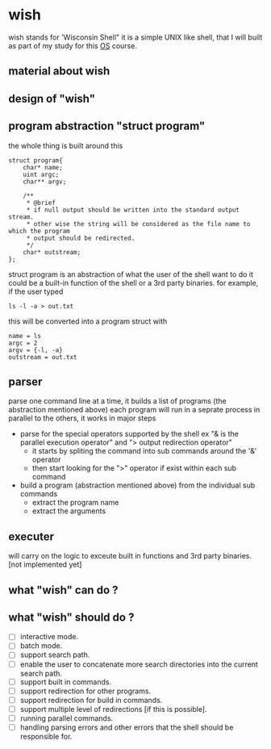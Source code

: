 # wish
wish stands for 'Wisconsin Shell" it is a simple UNIX like shell, that I will built as part
of my study for this [OS](https://pages.cs.wisc.edu/~remzi/Classes/537/Spring2018/) course.

## material about wish

## design of "wish"

## program abstraction "struct program"
the whole thing is built around this
```
struct program{
    char* name;
    uint argc;
    char** argv;

    /**
     * @brief 
     * if null output should be written into the standard output stream.
     * other wise the string will be considered as the file name to which the program
     * output should be redirected.
     */
    char* outstream; 
};
```
struct program is an abstraction of what the user of the shell want to do
it could be a built-in function of the shell or a 3rd party binaries.
for example, if the user typed 
```
ls -l -a > out.txt
```
this will be converted into a program struct with 

```
name = ls
argc = 2
argv = {-l, -a}
outstream = out.txt
```
## parser
parse one command line at a time, it builds a list of programs (the abstraction mentioned above) each program will run in a seprate process in parallel to the others, 
it works in major steps
* parse for the special operators supported by the shell ex "& is the parallel execution operator"  and "> output redirection operator"
  * it starts by spliting the command into sub commands around the '&' operator
  * then start looking for the ">" operator if exist within each sub command
* build a program (abstraction mentioned above) from the individual sub commands
  * extract the program name
  * extract the arguments
  
## executer
will carry on the logic to exceute built in functions and 3rd party binaries.
[not implemented yet]

## what "wish" can do ?

## what "wish" should do ?
- [ ] interactive mode.
- [ ] batch mode.
- [ ] support search path.
- [ ] enable the user to concatenate more search directories into the current search path.
- [ ] support built in commands.
- [ ] support redirection for other programs.
- [ ] support redirection for build in commands.
- [ ] support multiple level of redirections [if this is possible].
- [ ] running parallel commands.
- [ ] handling parsing errors and other errors that the shell should be responsible for.
